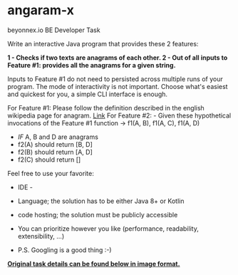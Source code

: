 # angaram-x
beyonnex.io BE Developer Task

Write an interactive Java program that provides these 2 features: 

**1 - Checks if two texts are anagrams of each other. 
2 - Out of all inputs to Feature #1: provides all the anagrams for a given string.** 

Inputs to Feature #1 do not need to persisted across multiple runs of your program.
The mode of interactivity is not important. Choose what's easiest and quickest for you, 
a simple CLI interface is enough.

For Feature #1: Please follow the definition described in the english wikipedia page for anagram. [Link](https://en.wikipedia.org/wiki/Anagram)
For Feature #2: - Given these hypothetical invocations of the Feature #1 
function -> f1(A, B), 
f1(A, C), 
f1(A, D) 
- *IF* A, B and D are anagrams 
- f2(A) should return [B, D] 
- f2(B) should return [A, D] 
- f2(C) should return []

Feel free to use your favorite: 
- IDE - 
- Language; the solution has to be either Java 8+ or Kotlin 
- code hosting; the solution must be publicly accessible 
- You can prioritize however you like (performance, readability, extensibility, ...)

- P.S. Googling is a good thing :-)


[**Original task details can be found below in image format.**](https://github.com/codestoyevsky/angaram-x/blob/fefe0e95fb559c61034dafc640f468dfe51fff6e/taks_details.png?raw=true)

 
